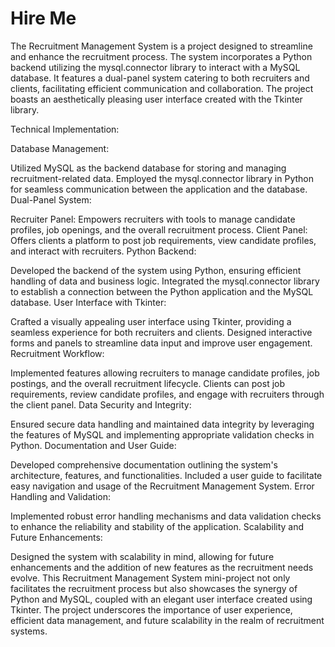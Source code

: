 # Hire Me
The Recruitment Management System is a project designed to streamline and enhance the recruitment process. The system incorporates a Python backend utilizing the mysql.connector library to interact with a MySQL database. It features a dual-panel system catering to both recruiters and clients, facilitating efficient communication and collaboration. The project boasts an aesthetically pleasing user interface created with the Tkinter library.

Technical Implementation:

Database Management:

Utilized MySQL as the backend database for storing and managing recruitment-related data.
Employed the mysql.connector library in Python for seamless communication between the application and the database.
Dual-Panel System:

Recruiter Panel: Empowers recruiters with tools to manage candidate profiles, job openings, and the overall recruitment process.
Client Panel: Offers clients a platform to post job requirements, view candidate profiles, and interact with recruiters.
Python Backend:

Developed the backend of the system using Python, ensuring efficient handling of data and business logic.
Integrated the mysql.connector library to establish a connection between the Python application and the MySQL database.
User Interface with Tkinter:

Crafted a visually appealing user interface using Tkinter, providing a seamless experience for both recruiters and clients.
Designed interactive forms and panels to streamline data input and improve user engagement.
Recruitment Workflow:

Implemented features allowing recruiters to manage candidate profiles, job postings, and the overall recruitment lifecycle.
Clients can post job requirements, review candidate profiles, and engage with recruiters through the client panel.
Data Security and Integrity:

Ensured secure data handling and maintained data integrity by leveraging the features of MySQL and implementing appropriate validation checks in Python.
Documentation and User Guide:

Developed comprehensive documentation outlining the system's architecture, features, and functionalities.
Included a user guide to facilitate easy navigation and usage of the Recruitment Management System.
Error Handling and Validation:

Implemented robust error handling mechanisms and data validation checks to enhance the reliability and stability of the application.
Scalability and Future Enhancements:

Designed the system with scalability in mind, allowing for future enhancements and the addition of new features as the recruitment needs evolve.
This Recruitment Management System mini-project not only facilitates the recruitment process but also showcases the synergy of Python and MySQL, coupled with an elegant user interface created using Tkinter. The project underscores the importance of user experience, efficient data management, and future scalability in the realm of recruitment systems.







